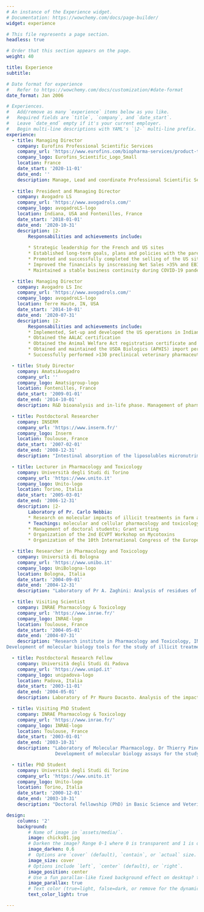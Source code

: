 ```yaml
---
# An instance of the Experience widget.
# Documentation: https://wowchemy.com/docs/page-builder/
widget: experience

# This file represents a page section.
headless: true

# Order that this section appears on the page.
weight: 40

title: Experience
subtitle:

# Date format for experience
#   Refer to https://wowchemy.com/docs/customization/#date-format
date_format: Jan 2006

# Experiences.
#   Add/remove as many `experience` items below as you like.
#   Required fields are `title`, `company`, and `date_start`.
#   Leave `date_end` empty if it's your current employer.
#   Begin multi-line descriptions with YAML's `|2-` multi-line prefix.
experience:
  - title: Managing Director
    company: Eurofins Professional Scientific Services
    company_url: 'https://www.eurofins.com/biopharma-services/product-testing/services/professional-scientific-services/'
    company_logo: Eurofins_Scientific_Logo_Small
    location: France
    date_start: '2020-11-01'
    date_end: ''
    description: Manage, Lead and coordinate Professional Scientific Services (PSS) teams to ensure that they are operating at the highest quality and productivity standards.
        
  - title: President and Managing Director
    company: Avogadro LS
    company_url: 'https://www.avogadrols.com/'
    company_logo: avogadroLS-logo
    location: Indiana, USA and Fontenilles, France
    date_start: '2018-01-01'
    date_end: '2020-10-31'
    description: |2-
        Responsabilities and achievements include:
        
        * Strategic leadership for the French and US sites 
        * Established long-term goals, plans and policies with the parent company board
        * Promoted and successfully completed the selling of the US site
        * Improved the financials by inscreasing Net Sales >35% and EBITAS >20% of Net Sales
        * Maintained a stable business continuity during COVID-19 pandemic by implementing adapted safety measures and effcient work organization

  - title: Managing Director
    company: Avogadro LS Inc
    company_url: 'https://www.avogadrols.com/'
    company_logo: avogadroLS-logo
    location: Terre Haute, IN, USA
    date_start: '2014-10-01'
    date_end: '2020-07-31'
    description: |2-
        Responsabilities and achievements include:
        * Implemented, Set-up and developed the US operations in Indiana, incl. a BSL-2 facility
        * Obtained the AALAC certification
        * Obtained the Animal Welfare Act registration certificate and completed all the USDA inspections without non-compliant items identified
        * Obtained and maintained the USDA Biologics (APHIS) import permit and completed required inspection without non-compliances
        * Successfully performed >130 preclinical veterinary pharmaceutical studies

  - title: Study Director
    company: AmatsiAvogadro
    company_url: ''
    company_logo: Amatsigroup-logo
    location: Fontenilles, France
    date_start: '2009-01-01'
    date_end: '2014-10-01'
    description: R&D bioanalysis and in-life phase. Management of pharmacokinetics and bioequivalence studies.

  - title: Postdoctoral Researcher
    company: INSERM
    company_url: 'https://www.inserm.fr/'
    company_logo: Inserm
    location: Toulouse, France
    date_start: '2007-02-01'
    date_end: '2008-12-31'
    description: "Intestinal absorption of the liposolubles micronutriments: regulation and interaction"

  - title: Lecturer in Pharmacology and Toxicology
    company: Università degli Studi di Torino
    company_url: 'https://www.unito.it'
    company_logo: Unito-logo
    location: Torino, Italia
    date_start: '2005-03-01'
    date_end: '2006-12-31'
    description: |2-
        Laboratory of Pr. Carlo Nebbia:
        * Research on molecular impacts of illicit treatments in farm animal
        * Teachings: molecular and cellular pharmacology and toxicology, ruminants toxicology
        * Management of doctoral students; Grant writing
        * Organization of the 2nd ECVPT Workshop on Mycotoxins
        * Organization of the 10th International Congress of the European Association for Veterinary Pharmacology and Toxicology (EAVPT), Turin, Italy, 17-22 September 2006.

  - title: Researcher in Pharmacology and Toxicology
    company: Università di Bologna
    company_url: 'https://www.unibo.it'
    company_logo: UniBologna-logo
    location: Bologna, Italia
    date_start: '2004-09-01'
    date_end: '2004-12-31'
    description: "Laboratory of Pr A. Zaghini: Analysis of residues of veterinary medicinal products in animal foodstuff. Bioanalysis, HPLC."

  - title: Visiting Scientist
    company: INRAE Pharmacology & Toxicology
    company_url: 'https://www.inrae.fr/'
    company_logo: INRAE-logo
    location: Toulouse, France
    date_start: '2004-05-01'
    date_end: '2004-07-31'
    description: "Research institute in Pharmacology and Toxicology, INRA UR66. Laboratory of Dr T. Pineau. In collaboration with Pr. Mauro Dacasto, University of Padova, Italia. Funded by a Galileo grant.
Development of molecular biology tools for the study of illicit treatment in the bovine species."

  - title: Postdoctoral Research Fellow
    company: Università degli Studi di Padova
    company_url: 'https://www.unipd.it'
    company_logo: unipadova-logo
    location: Padova, Italia
    date_start: '2003-11-01'
    date_end: '2004-05-01'
    description: Laboratory of Pr Mauro Dacasto. Analysis of the impact of illicit treatment on gene expression and biotransformation activities in the bovine liver.

  - title: Visiting PhD Student
    company: INRAE Pharmacology & Toxicology
    company_url: 'https://www.inrae.fr/'
    company_logo: INRAE-logo
    location: Toulouse, France
    date_start: '2003-01-01'
    date_end: '2003-10-31'
    description: "Laboratory of Molecular Pharmacology. Dr Thierry Pineau.
                  Development of molecular biology assays for the study of gene expression related to xenobiotic metabolism in the bovine liver."

  - title: PhD Student
    company: Università degli Studi di Torino
    company_url: 'https://www.unito.it'
    company_logo: Unito-logo
    location: Torino, Italia
    date_start: '2000-12-01'
    date_end: '2003-10-31'
    description: "Doctoral fellowship (PhD) in Basic Science and Veterinary Biotechnology (Supervisor: Pr. M. Dacasto, Univ. Vet. Med. of Turin) « Effects of illegal treatments on the animal welfare and on the liver metabolizing enzymes in food producing species ». Pharmaco-toxicology. Metabolism. Molecular biology."

design:
    columns: '2'
    background:
        # Name of image in `assets/media/`.
        image: chicks01.jpg
        # Darken the image? Range 0-1 where 0 is transparent and 1 is opaque.
        image_darken: 0.6
        #  Options are `cover` (default), `contain`, or `actual` size.
        image_size: cover
        # Options include `left`, `center` (default), or `right`.
        image_position: center
        # Use a fun parallax-like fixed background effect on desktop? true/false
        image_parallax: true
        # Text color (true=light, false=dark, or remove for the dynamic theme color).
        text_color_light: true

---
```

